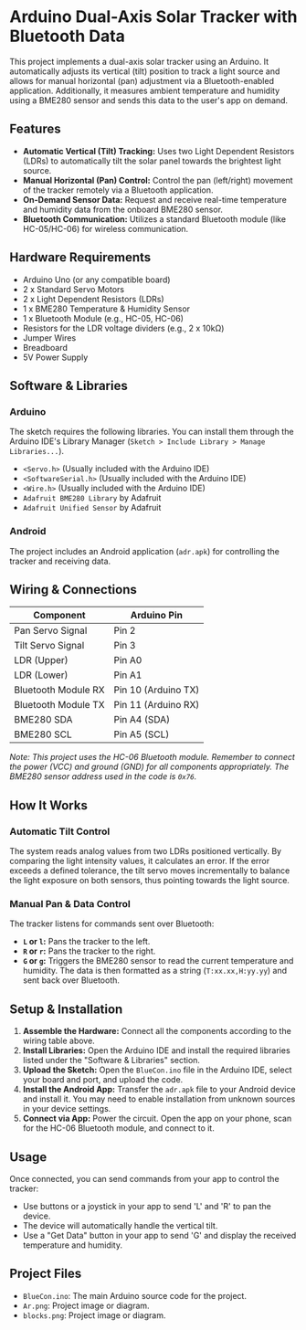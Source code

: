 # Arduino Dual-Axis Solar Tracker with Bluetooth Data

This project implements a dual-axis solar tracker using an Arduino. It automatically adjusts its vertical (tilt) position to track a light source and allows for manual horizontal (pan) adjustment via a Bluetooth-enabled application. Additionally, it measures ambient temperature and humidity using a BME280 sensor and sends this data to the user's app on demand.

## Features

- **Automatic Vertical (Tilt) Tracking:** Uses two Light Dependent Resistors (LDRs) to automatically tilt the solar panel towards the brightest light source.
- **Manual Horizontal (Pan) Control:** Control the pan (left/right) movement of the tracker remotely via a Bluetooth application.
- **On-Demand Sensor Data:** Request and receive real-time temperature and humidity data from the onboard BME280 sensor.
- **Bluetooth Communication:** Utilizes a standard Bluetooth module (like HC-05/HC-06) for wireless communication.

## Hardware Requirements

- Arduino Uno (or any compatible board)
- 2 x Standard Servo Motors
- 2 x Light Dependent Resistors (LDRs)
- 1 x BME280 Temperature & Humidity Sensor
- 1 x Bluetooth Module (e.g., HC-05, HC-06)
- Resistors for the LDR voltage dividers (e.g., 2 x 10kΩ)
- Jumper Wires
- Breadboard
- 5V Power Supply

## Software & Libraries

### Arduino
The sketch requires the following libraries. You can install them through the Arduino IDE's Library Manager (`Sketch > Include Library > Manage Libraries...`).

- `<Servo.h>` (Usually included with the Arduino IDE)
- `<SoftwareSerial.h>` (Usually included with the Arduino IDE)
- `<Wire.h>` (Usually included with the Arduino IDE)
- `Adafruit BME280 Library` by Adafruit
- `Adafruit Unified Sensor` by Adafruit

### Android

The project includes an Android application (`adr.apk`) for controlling the tracker and receiving data.

## Wiring & Connections

| Component           | Arduino Pin      |
| ------------------- | ---------------- |
| Pan Servo Signal    | Pin 2            |
| Tilt Servo Signal   | Pin 3            |
| LDR (Upper)         | Pin A0           |
| LDR (Lower)         | Pin A1           |
| Bluetooth Module RX | Pin 10 (Arduino TX) |
| Bluetooth Module TX | Pin 11 (Arduino RX) |
| BME280 SDA          | Pin A4 (SDA)     |
| BME280 SCL          | Pin A5 (SCL)     |

*Note: This project uses the HC-06 Bluetooth module. Remember to connect the power (VCC) and ground (GND) for all components appropriately. The BME280 sensor address used in the code is `0x76`.*

## How It Works

### Automatic Tilt Control
The system reads analog values from two LDRs positioned vertically. By comparing the light intensity values, it calculates an error. If the error exceeds a defined tolerance, the tilt servo moves incrementally to balance the light exposure on both sensors, thus pointing towards the light source.

### Manual Pan & Data Control
The tracker listens for commands sent over Bluetooth:
- **`L` or `l`:** Pans the tracker to the left.
- **`R` or `r`:** Pans the tracker to the right.
- **`G` or `g`:** Triggers the BME280 sensor to read the current temperature and humidity. The data is then formatted as a string (`T:xx.xx,H:yy.yy`) and sent back over Bluetooth.

## Setup & Installation

1.  **Assemble the Hardware:** Connect all the components according to the wiring table above.
2.  **Install Libraries:** Open the Arduino IDE and install the required libraries listed under the "Software & Libraries" section.
3.  **Upload the Sketch:** Open the `BlueCon.ino` file in the Arduino IDE, select your board and port, and upload the code.
4.  **Install the Android App:** Transfer the `adr.apk` file to your Android device and install it. You may need to enable installation from unknown sources in your device settings.
5.  **Connect via App:** Power the circuit. Open the app on your phone, scan for the HC-06 Bluetooth module, and connect to it.

## Usage

Once connected, you can send commands from your app to control the tracker:
- Use buttons or a joystick in your app to send 'L' and 'R' to pan the device.
- The device will automatically handle the vertical tilt.
- Use a "Get Data" button in your app to send 'G' and display the received temperature and humidity.

## Project Files

- `BlueCon.ino`: The main Arduino source code for the project.
- `Ar.png`: Project image or diagram.
- `blocks.png`: Project image or diagram.
